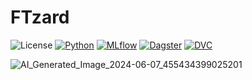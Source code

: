 # FTzard
![License](https://img.shields.io/badge/General%20Public%20License%20v3.0-black?style=plastic&label=License&labelColor=black&color=blue&cacheSeconds=https%3A%2F%2Fwww.gnu.org%2Flicenses%2Fquick-guide-gplv3.html&link=https%3A%2F%2Fwww.gnu.org%2Flicenses%2Fquick-guide-gplv3.html)
[![Python](https://img.shields.io/badge/Python-3.7%2B-blue)](https://www.python.org/)
[![MLflow](https://img.shields.io/badge/MLflow-2.13.x-blue)](https://mlflow.org/)
[![Dagster](https://img.shields.io/badge/Dagster-1.7.x-orange)](https://dagster.io/)
[![DVC](https://img.shields.io/badge/DVC-3.5.x-purple)](https://dvc.org/)



![AI_Generated_Image_2024-06-07_455434399025201](https://github.com/aamir09/FTzard/assets/62461730/b63097eb-f97c-4dfb-a0f3-e6e9a1369636)
